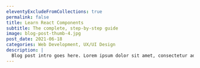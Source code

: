 ```yaml
---
eleventyExcludeFromCollections: true
permalink: false
title: Learn React Components
subtitle: The complete, step-by-step guide
image: blog-post-thumb-4.jpg
post_date: 2021-06-18
categories: Web Development, UX/UI Design
description: |
  Blog post intro goes here. Lorem ipsum dolor sit amet, consectetur adipiscing elit. Quisque vel sapien quis nulla dictum euismod. Vivamus sed mi vitae dui iaculis venenatis...
---
```



